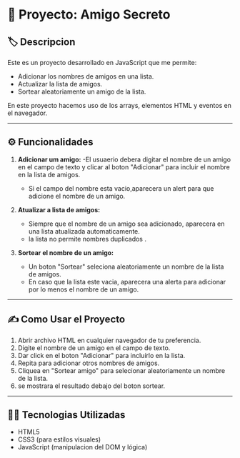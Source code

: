 # 🚀 Proyecto: Amigo Secreto

## 🏷️ Descripcion
Este es un  proyecto desarrollado en JavaScript que me permite:
- Adicionar los nombres de amigos en una lista.
- Actualizar la lista de amigos.
- Sortear aleatoriamente un amigo de la lista.

En este proyecto hacemos uso de los arrays, elementos HTML y eventos en el navegador.

---

## ⚙️ Funcionalidades
1. **Adicionar um amigo:**
   -El usuaerio debera digitar el nombre de un amigo en el  campo de texto y clicar al boton "Adicionar" para incluir el nombre en la lista de amigos.
   - Si el campo del nombre esta vacio,aparecera un alert para que adicione el nombre de un amigo.

2. **Atualizar a lista de amigos:**
   - Siempre que el nombre de un amigo sea adicionado, aparecera en una lista atualizada automaticamente.
   - la lista no permite nombres duplicados .

3. **Sortear el nombre de un amigo:**
   - Un boton "Sortear" seleciona aleatoriamente un nombre de la lista de amigos.
   - En caso que la lista este vacia, aparecera una alerta para adicionar por lo menos el nombre de un amigo.

---

## ✍️ Como Usar el Proyecto
1. Abrir archivo HTML en cualquier navegador de tu preferencia.
2. Digite el nombre de un amigo en el campo de texto.
3. Dar click en el boton "Adicionar" para incluírlo en la lista.
4. Repita para adicionar otros nombres de amigos.
5. Cliquea en "Sortear amigo" para selecionar aleatoriamente un nombre de la lista.
6. se mostrara el resultado debajo del boton  sortear.

---

## 👨‍💻 Tecnologias Utilizadas
- HTML5
- CSS3 (para estilos visuales)
- JavaScript (manipulacion del DOM y lógica)
